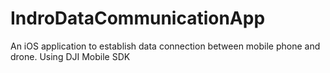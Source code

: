 # IndroDataCommunicationApp
An iOS application to establish data connection between mobile phone and drone. Using DJI Mobile SDK
